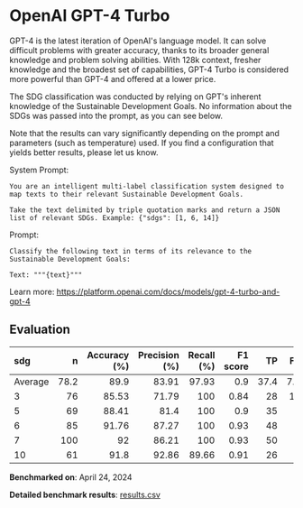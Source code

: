 # OpenAI GPT-4 Turbo

GPT-4 is the latest iteration of OpenAI's language model. It can solve
difficult problems with greater accuracy, thanks to its broader general
knowledge and problem solving abilities. With 128k context, fresher knowledge
and the broadest set of capabilities, GPT-4 Turbo is considered more powerful
than GPT-4 and offered at a lower price.

The SDG classification was conducted by relying on GPT's inherent knowledge of
the Sustainable Development Goals. No information about the SDGs was passed
into the prompt, as you can see below.

Note that the results can vary significantly depending on the prompt and
parameters (such as temperature) used. If you find a configuration that yields
better results, please let us know.

System Prompt:

```
You are an intelligent multi-label classification system designed to map texts to their relevant Sustainable Development Goals.

Take the text delimited by triple quotation marks and return a JSON list of relevant SDGs. Example: {"sdgs": [1, 6, 14]}
```

Prompt:

```
Classify the following text in terms of its relevance to the Sustainable Development Goals:

Text: """{text}"""
```


Learn more: https://platform.openai.com/docs/models/gpt-4-turbo-and-gpt-4

## Evaluation

| sdg     |     n |   Accuracy (%) |   Precision (%) |   Recall (%) |   F1 score |   TP |   FP |   TN |   FN |
|:--------|------:|---------------:|----------------:|-------------:|-----------:|-----:|-----:|-----:|-----:|
| Average |  78.2 |          89.9  |           83.91 |        97.93 |       0.9  | 37.4 |  7.2 |   33 |  0.6 |
| 3       |  76   |          85.53 |           71.79 |       100    |       0.84 | 28   | 11   |   37 |  0   |
| 5       |  69   |          88.41 |           81.4  |       100    |       0.9  | 35   |  8   |   26 |  0   |
| 6       |  85   |          91.76 |           87.27 |       100    |       0.93 | 48   |  7   |   30 |  0   |
| 7       | 100   |          92    |           86.21 |       100    |       0.93 | 50   |  8   |   42 |  0   |
| 10      |  61   |          91.8  |           92.86 |        89.66 |       0.91 | 26   |  2   |   30 |  3   |

**Benchmarked on**: April 24, 2024

**Detailed benchmark results**: [results.csv](results.csv)